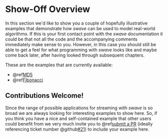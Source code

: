 Show-Off Overview
=================

In this section we'd like to show you a couple of hopefully illustrative examples that demonstrate how *swave* can be
used to model real-world algorithms. If this is your first contact point with the *swave* documentation it could be
that not all the code and the accompanying comments immediately make sense to you. However, in this case you should
still be able to get a feel for what programming with *swave* looks like and maybe come back later, after having
looked through subsequent chapters. 

These are the examples that are currently available:

* @ref[MD5](md5.md)
* @ref[Fibonacci](fibonacci.md)


Contributions Welcome!
----------------------

Since the range of possible applications for streaming with *swave* is so broad we are always looking for interesting
examples to show here. So, if you think you have a nice and self-contained example that other users could benefit from
we very much invite you to @ref[submit a PR][] (ideally referencing ticket number @github[#21](#21)) to include your
example here.

  
  [submit a PR]: ../../project/contributing.md